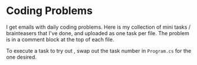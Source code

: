 # Coding Problems
I get emails with daily coding problems. Here is my collection of mini tasks / brainteasers that I've done, and uploaded as one task per file. The problem is in a comment block at the top of each file.

To execute a task to try out , swap out the task number in `Program.cs` for the one desired.